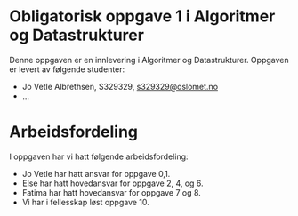 # Obligatorisk oppgave 1 i Algoritmer og Datastrukturer

Denne oppgaven er en innlevering i Algoritmer og Datastrukturer. 
Oppgaven er levert av følgende studenter:
* Jo Vetle Albrethsen, S329329, s329329@oslomet.no
* ...

# Arbeidsfordeling

I oppgaven har vi hatt følgende arbeidsfordeling:
* Jo Vetle har hatt ansvar for oppgave 0,1. 
* Else har hatt hovedansvar for oppgave 2, 4, og 6. 
* Fatima har hatt hovedansvar for oppgave 7 og 8. 
* Vi har i fellesskap løst oppgave 10. 

